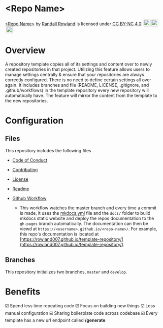 # \<Repo Name>

[\<Repo Name>](https://rowland007.github.io/template-repository/) by [Randall Rowland](https://randyrowland.me) is licensed under [CC BY-NC 4.0](https://creativecommons.org/licenses/by-nc/4.0/?ref=chooser-v1) <img style="height:22px!important;margin-left:3px;vertical-align:text-bottom;" src="https://mirrors.creativecommons.org/presskit/icons/cc.svg?ref=chooser-v1"><img style="height:22px!important;margin-left:3px;vertical-align:text-bottom;" src="https://mirrors.creativecommons.org/presskit/icons/by.svg?ref=chooser-v1"><img style="height:22px!important;margin-left:3px;vertical-align:text-bottom;" src="https://mirrors.creativecommons.org/presskit/icons/nc.svg?ref=chooser-v1">

# Overview

A repository template copies all of its settings and content over to newly created repositories in that project. Utilizing this feature allows users to manage settings centrally & ensure that your repositories are always correctly configured. There is no need to define certain settings all over again. It includes branches and file (README, LICENSE, .gitignore, and .github/workflows) in the template repository every new repository will automatically have. The feature will mirror the content from the template to the new repositories.

# Configuration

## Files

This repository includes the following files

- [Code of Conduct](CODE_OF_CONDUCT.md)
- [Contributing](CONTRIBUTING.md)
- [License](LICENSE.md)
- [Readme](README.md)

- [Github Workflow](.github/workflows/ci.yml)
    - This workflow watches the master branch and every time a commit is made, it uses the [mkdocs.yml](mkdocs.yml) file and the `docs/` folder to build mkdocs static website and deploy the repos documentation to the `gh-pages` branch automatically. The documentation can then be viewd at `https://<username>.github.io/<repo-name>/`. For example, this repo's documentation is located at [https://rowland007.github.io/template-repository/](https://rowland007.github.io/template-repository/).

## Branches

This repository initializes two branches, `master` and `develop`.

# Benefits

:ballot_box_with_check: Spend less time repeating code
:ballot_box_with_check: Focus on building new things
:ballot_box_with_check: Less manual configuration
:ballot_box_with_check: Sharing boilerplate code across codebase
:ballot_box_with_check: Every template has a new url endpoint called **/generate**
